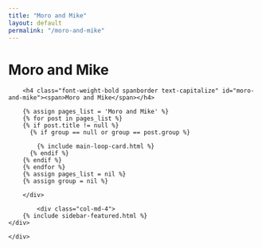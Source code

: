 ```yaml
---
title: "Moro and Mike"
layout: default
permalink: "/moro-and-mike"
---
```


<div class="container">
    <div class="row justify-content-center">
        <div class="col-md-8">
        <h1 class="font-weight-bold title h6 text-uppercase mb-4">Moro and Mike</h1>
            
        <h4 class="font-weight-bold spanborder text-capitalize" id="moro-and-mike"><span>Moro and Mike</span></h4>
            
        {% assign pages_list = 'Moro and Mike' %}
        {% for post in pages_list %}
        {% if post.title != null %}
          {% if group == null or group == post.group %}
         
            {% include main-loop-card.html %}
          {% endif %}
        {% endif %}
        {% endfor %}
        {% assign pages_list = nil %}
        {% assign group = nil %}

        </div>
        
            <div class="col-md-4">
        {% include sidebar-featured.html %}    
    </div>
        
    </div>
</div>